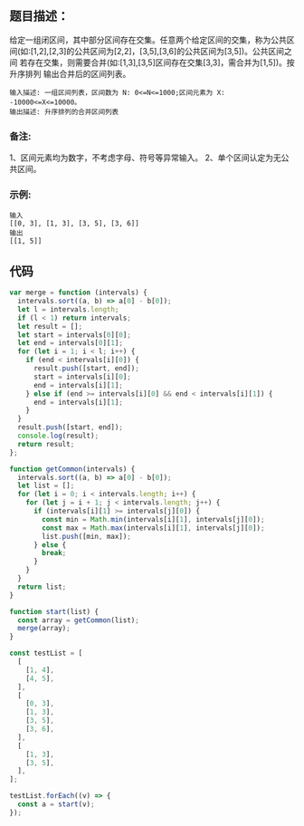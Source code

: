 ## 题目描述：

给定一组闭区间，其中部分区间存在交集。任意两个给定区间的交集，称为公共区间(如:[1,2],[2,3]的公共区间为[2,2]，[3,5],[3,6]的公共区间为[3,5])。公共区间之间 若存在交集，则需要合并(如:[1,3],[3,5]区间存在交集[3,3]，需合并为[1,5])。按升序排列 输出合并后的区间列表。

```
输入描述: 一组区间列表，区间数为 N: 0<=N<=1000;区间元素为 X: -10000<=X<=10000。
输出描述: 升序排列的合并区间列表
```

### 备注:

1、区间元素均为数字，不考虑字母、符号等异常输入。
2、单个区间认定为无公共区间。

### 示例:

```
输入
[[0, 3], [1, 3], [3, 5], [3, 6]]
输出
[[1, 5]]
```

## 代码

```js
var merge = function (intervals) {
  intervals.sort((a, b) => a[0] - b[0]);
  let l = intervals.length;
  if (l < 1) return intervals;
  let result = [];
  let start = intervals[0][0];
  let end = intervals[0][1];
  for (let i = 1; i < l; i++) {
    if (end < intervals[i][0]) {
      result.push([start, end]);
      start = intervals[i][0];
      end = intervals[i][1];
    } else if (end >= intervals[i][0] && end < intervals[i][1]) {
      end = intervals[i][1];
    }
  }
  result.push([start, end]);
  console.log(result);
  return result;
};

function getCommon(intervals) {
  intervals.sort((a, b) => a[0] - b[0]);
  let list = [];
  for (let i = 0; i < intervals.length; i++) {
    for (let j = i + 1; j < intervals.length; j++) {
      if (intervals[i][1] >= intervals[j][0]) {
        const min = Math.min(intervals[i][1], intervals[j][0]);
        const max = Math.max(intervals[i][1], intervals[j][0]);
        list.push([min, max]);
      } else {
        break;
      }
    }
  }
  return list;
}

function start(list) {
  const array = getCommon(list);
  merge(array);
}

const testList = [
  [
    [1, 4],
    [4, 5],
  ],
  [
    [0, 3],
    [1, 3],
    [3, 5],
    [3, 6],
  ],
  [
    [1, 3],
    [3, 5],
  ],
];

testList.forEach((v) => {
  const a = start(v);
});
```
